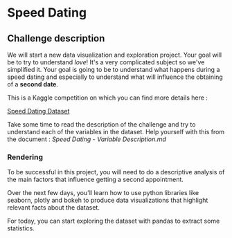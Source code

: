 # Speed Dating

## Challenge description

We will start a new data visualization and exploration project. Your goal will be to try to understand *love*! It's a very complicated subject so we've simplified it. Your goal is going to be to understand what happens during a speed dating and especially to understand what will influence the obtaining of a **second date**.

This is a Kaggle competition on which you can find more details here :

[Speed Dating Dataset](https://www.kaggle.com/annavictoria/speed-dating-experiment#Speed%20Dating%20Data%20Key.doc)

Take some time to read the description of the challenge and try to understand each of the variables in the dataset. Help yourself with this from the document : *Speed Dating - Variable Description.md*

### Rendering

To be successful in this project, you will need to do a descriptive analysis of the main factors that influence getting a second appointment. 

Over the next few days, you'll learn how to use python libraries like seaborn, plotly and bokeh to produce data visualizations that highlight relevant facts about the dataset.

For today, you can start exploring the dataset with pandas to extract some statistics.


```python

```
